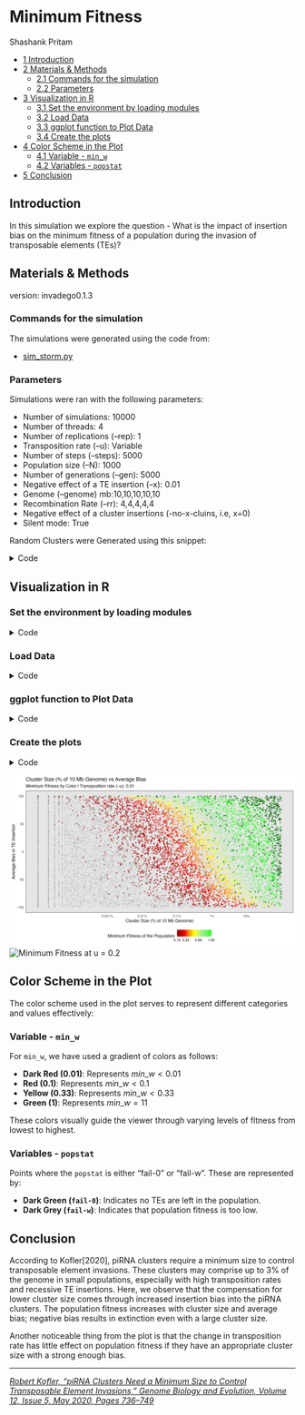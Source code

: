 # Minimum Fitness
Shashank Pritam

- [<span class="toc-section-number">1</span>
  Introduction](#introduction)
- [<span class="toc-section-number">2</span> Materials &
  Methods](#materials-methods)
  - [<span class="toc-section-number">2.1</span> Commands for the
    simulation](#commands-for-the-simulation)
  - [<span class="toc-section-number">2.2</span>
    Parameters](#parameters)
- [<span class="toc-section-number">3</span> Visualization in
  R](#visualization-in-r)
  - [<span class="toc-section-number">3.1</span> Set the environment by
    loading modules](#set-the-environment-by-loading-modules)
  - [<span class="toc-section-number">3.2</span> Load Data](#load-data)
  - [<span class="toc-section-number">3.3</span> ggplot function to Plot
    Data](#ggplot-function-to-plot-data)
  - [<span class="toc-section-number">3.4</span> Create the
    plots](#create-the-plots)
- [<span class="toc-section-number">4</span> Color Scheme in the
  Plot](#color-scheme-in-the-plot)
  - [<span class="toc-section-number">4.1</span> Variable -
    `min_w`](#variable---min_w)
  - [<span class="toc-section-number">4.2</span> Variables -
    `popstat`](#variables---popstat)
- [<span class="toc-section-number">5</span> Conclusion](#conclusion)

## Introduction

In this simulation we explore the question - What is the impact of
insertion bias on the minimum fitness of a population during the
invasion of transposable elements (TEs)?

## Materials & Methods

version: invadego0.1.3

### Commands for the simulation

The simulations were generated using the code from:

- [sim_storm.py](./Simulation-Results_Files/simulation_storm/minfit/sim_storm.py)

### Parameters

Simulations were ran with the following parameters:

- Number of simulations: 10000
- Number of threads: 4
- Number of replications (–rep): 1
- Transposition rate (–u): Variable
- Number of steps (–steps): 5000
- Population size (–N): 1000
- Number of generations (–gen): 5000
- Negative effect of a TE insertion (–x): 0.01
- Genome (–genome) mb:10,10,10,10,10
- Recombination Rate (–rr): 4,4,4,4,4
- Negative effect of a cluster insertions (-no-x-cluins, i.e, x=0)
- Silent mode: True

Random Clusters were Generated using this snippet:

<details>
<summary>Code</summary>

``` python
def get_rand_clusters(): 
    lower_limit = 0  # Lower bound
    upper_limit = math.log10(1e+7)  # Upper bound
    r = math.floor(10**random.uniform(lower_limit, upper_limit))
    return f"{r},{r},{r},{r},{r}"
```

</details>

## Visualization in R

### Set the environment by loading modules

<details>
<summary>Code</summary>

``` r
library(tidyverse)
library(ggplot2)
theme_set(theme_bw())
```

</details>

### Load Data

<details>
<summary>Code</summary>

``` r
load_data <- function(folder_path, u_value) {
  column_names <- c("rep", "gen", "popstat", "spacer_1", "fwte", "avw", "min_w", "avtes", "avpopfreq", "fixed", "spacer_2", "phase", "fwcli", "avcli", "fixcli", "spacer_3", "avbias", "3tot", "3cluster", "spacer_4", "sampleid")
  
  df <- read_delim(folder_path, delim='\t', col_names = column_names, show_col_types = FALSE)
  numeric_columns <- c("rep", "gen", "fwte", "avw", "min_w", "avtes", "avpopfreq", "fixed", "fwcli", "avcli", "fixcli", "avbias", "sampleid")
  df[numeric_columns] <- lapply(df[numeric_columns], as.numeric)
  df_gen_not0 <- df %>% filter(gen != 0)
  df_gen_0 <- df %>% filter(gen == 0)
  
  
  #### Join dataframes
  df_final <- left_join(df_gen_not0, df_gen_0, by = "rep", suffix = c("", "_from_gen0"))
  columns_to_fill <- c("popstat", "avbias", "sampleid", "min_w")
  for (col in columns_to_fill) {
    df_final[[col]] <- ifelse(is.na(df_final[[col]]), df_final[[paste(col, "_from_gen0", sep = "")]], df_final[[col]])
  }
  
  #### Keep only the necessary columns
  df_final <- select(df_final, rep, popstat, avbias, sampleid, min_w)
  
  # Calculate sampleid_percent
  df_final$sampleid_percent <- (df_final$sampleid / 10000000) * 100
  
  # Filter out fail-0 and fail-w
  df_filtered = df_final %>% filter(!popstat %in% c("fail-0", "fail-w"))
  
  # Add a new column for transposition rate
  df_final$u <- u_value
  
  # Also add the 'u' column to df_filtered
  df_filtered$u <- u_value
  
  return(list(df_final = df_final, df_filtered = df_filtered))
}

# Load Data from Different Folders
df1 <- load_data('Simulation-Results_Files/simulation_storm/minfit/13thSep23at104054PM/combined.txt', 0.02)
df2 <- load_data('Simulation-Results_Files/simulation_storm/minfit/14thSep23at113630PM/combined.txt', 0.01)
```

</details>

### ggplot function to Plot Data

<details>
<summary>Code</summary>

``` r
plot_data <- function(df_list) {
  df_final = df_list$df_final
  df_filtered = df_list$df_filtered
  breaks <- c(0.01, 0.1, 0.33, 0.66, 1)
  colors <- c("darkred", "red", "yellow", "lightgreen", "green")
  plot <- ggplot(df_filtered, aes(x = sampleid_percent, y = avbias, color = min_w)) +
    geom_point(alpha = 0.7, size = 0.8) +
    geom_point(data = df_final %>% filter(popstat == "fail-0"), aes(x = sampleid_percent, y = avbias), color = "darkgreen", alpha = 0.7, size = 0.8) +
    geom_point(data = df_final %>% filter(popstat == "fail-w"), aes(x = sampleid_percent, y = avbias), color = "darkgrey", alpha = 0.3, size = 0.75) +
    ylab("Average Bias in TE Insertion") +
    xlab("Cluster Size (% of 10 Mb Genome)") +
    labs(
      title = "Cluster Size (% of 10 Mb Genome) vs Average Bias",
      subtitle = paste("Minimum Fitness by Color | Transposition rate (–u):", unique(df_final$u))
    ) +
    scale_color_gradientn(
      name = "Minimum Fitness of the Population",
      breaks = breaks,
      colors = colors
    ) +
    scale_x_log10(
      breaks = c(0.001, 0.01, 0.1, 1, 10),
      labels = c("0.001%", "0.01%", "0.1%", "1%", "10%")
    ) +
    theme_minimal() +
    theme(
      legend.position = "bottom",
      panel.background = element_rect(fill = "grey90")
    ) 
  
  return(plot)
}
```

</details>

### Create the plots

<details>
<summary>Code</summary>

``` r
# Save the final plot
plot1 <- plot_data(df1)
ggsave(filename = "images/minimum_fitness_u02.jpg", plot = plot1, width = 10, height = 6)

plot2 <- plot_data(df2)
ggsave(filename = "images/minimum_fitness_u01.jpg", plot = plot2, width = 10, height = 6)
```

</details>

![Minimum Fitness at u = 0.1](images/minimum_fitness_u01.jpg) ![Minimum
Fitness at u = 0.2](images/minimum_fitness_u02.jpg)

## Color Scheme in the Plot

The color scheme used in the plot serves to represent different
categories and values effectively:

### Variable - `min_w`

For `min_w`, we have used a gradient of colors as follows:

- **Dark Red (0.01)**: Represents $min\_w < 0.01$
- **Red (0.1)**: Represents $min\_w < 0.1$
- **Yellow (0.33)**: Represents $min\_w < 0.33$
- **Green (1)**: Represents $min\_w = 11$

These colors visually guide the viewer through varying levels of fitness
from lowest to highest.

### Variables - `popstat`

Points where the `popstat` is either “fail-0” or “fail-w”. These are
represented by:

- **Dark Green (`fail-0`)**: Indicates no TEs are left in the
  population.
- **Dark Grey (`fail-w`)**: Indicates that population fitness is too
  low.

## Conclusion

According to Kofler\[2020\], piRNA clusters require a minimum size to
control transposable element invasions. These clusters may comprise up
to 3% of the genome in small populations, especially with high
transposition rates and recessive TE insertions. Here, we observe that
the compensation for lower cluster size comes through increased
insertion bias into the piRNA clusters. The population fitness increases
with cluster size and average bias; negative bias results in extinction
even with a large cluster size.

Another noticeable thing from the plot is that the change in
transposition rate has little effect on population fitness if they have
an appropriate cluster size with a strong enough bias.

------------------------------------------------------------------------

<cite><a href="https://doi.org/10.1093/gbe/evaa064">Robert Kofler,
“piRNA Clusters Need a Minimum Size to Control Transposable Element
Invasions,” Genome Biology and Evolution, Volume 12, Issue 5, May 2020,
Pages 736–749</a></cite>
